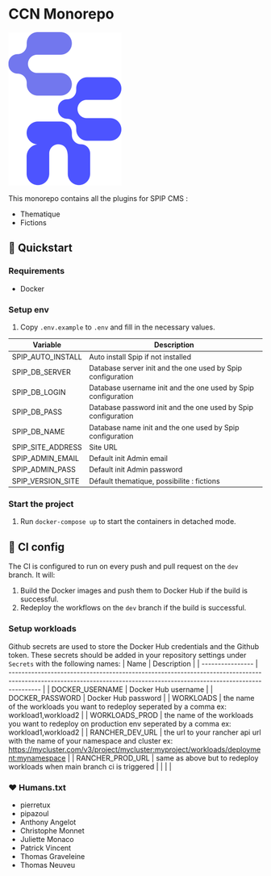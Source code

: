 # CCN Monorepo

![](plugins/thematique/th.png)


This monorepo contains all the plugins for SPIP CMS :
- Thematique
- Fictions


## 🚀 Quickstart

### Requirements
- Docker

### Setup env
1. Copy `.env.example` to `.env` and fill in the necessary values.


| Variable          | Description                                                    |
| ----------------- | -------------------------------------------------------------- |
| SPIP_AUTO_INSTALL | Auto install Spip if not installed                             |
| SPIP_DB_SERVER    | Database server init and the one used by Spip configuration    |
| SPIP_DB_LOGIN     | Database username  init and the one used by Spip configuration |
| SPIP_DB_PASS      | Database password init and the one used by Spip configuration  |
| SPIP_DB_NAME      | Database name  init and the one used by Spip configuration     |
| SPIP_SITE_ADDRESS | Site URL                                                       |
| SPIP_ADMIN_EMAIL  | Default init Admin email                                       |
| SPIP_ADMIN_PASS   | Default init  Admin password                                   |
| SPIP_VERSION_SITE | Défault thematique, possibilite : fictions                     |


### Start the project
1. Run `docker-compose up` to start the containers in detached mode.



## 🔩 CI config

The CI is configured to run on every push and pull request on the `dev` branch. It will:
1. Build the Docker images and push them to Docker Hub if the build is successful.
2. Redeploy the workflows on the `dev` branch if the build is successful.

### Setup workloads
Github secrets are used to store the Docker Hub credentials and the Github token. These secrets should be added in your repository settings under `Secrets` with the following names:
| Name             | Description                                                                                                                                                            |
| ---------------- | ---------------------------------------------------------------------------------------------------------------------------------------------------------------------- |
| DOCKER_USERNAME  | Docker Hub username                                                                                                                                                    |
| DOCKER_PASSWORD  | Docker Hub password                                                                                                                                                    |
| WORKLOADS        | the name of the workloads you want to redeploy seperated by a comma  ex: workload1,workload2                                                                           |
| WORKLOADS_PROD   | the name of the workloads you want to redeploy on production env seperated by a comma  ex: workload1,workload2                                                         |
| RANCHER_DEV_URL  | the url  to your rancher api url with the name of your namespace and cluster ex: https://mycluster.com/v3/project/mycluster:myproject/workloads/deployment:mynamespace |
| RANCHER_PROD_URL | same as above but to redeploy workloads when main branch ci is triggered                                                                                               |
|                  |                                                                                                                                                                        |

### ❤️ Humans.txt
- pierretux
- pipazoul
- Anthony Angelot
- Christophe Monnet
- Juliette Monaco
- Patrick Vincent
- Thomas Graveleine
- Thomas Neuveu